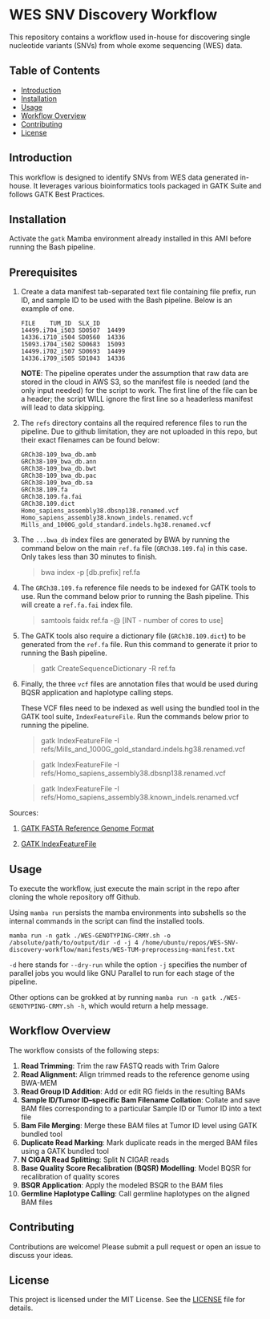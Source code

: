 # WES SNV Discovery Workflow

This repository contains a workflow used in-house for discovering single nucleotide variants (SNVs) from whole exome sequencing (WES) data.

## Table of Contents
- [Introduction](#introduction)
- [Installation](#installation)
- [Usage](#usage)
- [Workflow Overview](#workflow-overview)
- [Contributing](#contributing)
- [License](#license)

## Introduction
This workflow is designed to identify SNVs from WES data generated in-house. It leverages various bioinformatics tools packaged in GATK Suite and follows GATK Best Practices. 

## Installation
Activate the `gatk` Mamba environment already installed in this AMI before running the Bash pipeline.

## Prerequisites

1. Create a data manifest tab-separated text file containing file prefix, run ID, and sample ID to be used with the Bash pipeline. Below is an example of one.

	```
	FILE	TUM_ID	SLX_ID
	14499.i704_i503	SD0507	14499
	14336.i710_i504	SD0560	14336
	15093.i704_i502	SD0683	15093
	14499.i702_i507	SD0693	14499
	14336.i709_i505	SD1043	14336
	```
   **NOTE**: The pipeline operates under the assumption that raw data are stored in the cloud in AWS S3, so the manifest file is needed (and the only input needed) for the script to work. The first line of the file can be a header; the script WILL ignore the first line so a headerless manifest will lead to data skipping. 

2. The `refs` directory contains all the required reference files to run the pipeline. Due to github limitation, they are not uploaded in this repo, but their exact filenames can be found below:

	```
	GRCh38-109_bwa_db.amb
	GRCh38-109_bwa_db.ann
	GRCh38-109_bwa_db.bwt
	GRCh38-109_bwa_db.pac
	GRCh38-109_bwa_db.sa
	GRCh38.109.fa
	GRCh38.109.fa.fai
	GRCh38.109.dict
	Homo_sapiens_assembly38.dbsnp138.renamed.vcf
	Homo_sapiens_assembly38.known_indels.renamed.vcf
	Mills_and_1000G_gold_standard.indels.hg38.renamed.vcf

	```
3. The `...bwa_db` index files are generated by BWA by running the command below on the main `ref.fa` file (`GRCh38.109.fa`) in this case. Only takes less than 30 minutes to finish.

	> bwa index -p [db.prefix] ref.fa 

4. The `GRCh38.109.fa` reference file needs to be indexed for GATK tools to use. Run the command below prior to running the Bash pipeline. This will create a `ref.fa.fai` index file.

	> samtools faidx ref.fa -@ [INT - number of cores to use] 

5. The GATK tools also require a dictionary file (`GRCh38.109.dict`) to be generated from the `ref.fa` file. Run this command to generate it prior to running the Bash pipeline.

	> gatk CreateSequenceDictionary -R ref.fa

6. Finally, the three `vcf` files are annotation files that would be used during BQSR application and haplotype calling steps. 

	These VCF files need to be indexed as well using the bundled tool in the GATK tool suite, `IndexFeatureFile`. Run the commands below prior to running the pipeline. 

	> gatk IndexFeatureFile -I refs/Mills_and_1000G_gold_standard.indels.hg38.renamed.vcf

	> gatk IndexFeatureFile -I refs/Homo_sapiens_assembly38.dbsnp138.renamed.vcf

	> gatk IndexFeatureFile -I refs/Homo_sapiens_assembly38.known_indels.renamed.vcf

Sources: 
1. [GATK FASTA Reference Genome Format](https://gatk.broadinstitute.org/hc/en-us/articles/360035531652-FASTA-Reference-genome-format)

2. [GATK IndexFeatureFile](https://gatk.broadinstitute.org/hc/en-us/articles/360037428111-IndexFeatureFile)

## Usage
To execute the workflow, just execute the main script in the repo after cloning the whole repository off Github. 

Using `mamba run` persists the mamba environments into subshells so the internal commands in the script can find the installed tools.

```
mamba run -n gatk ./WES-GENOTYPING-CRMY.sh -o /absolute/path/to/output/dir -d -j 4 /home/ubuntu/repos/WES-SNV-discovery-workflow/manifests/WES-TUM-preprocessing-manifest.txt
```
`-d` here stands for `--dry-run` while the option `-j` specifies the number of parallel jobs you would like GNU Parallel to run for each stage of the pipeline. 

Other options can be grokked at by running `mamba run -n gatk ./WES-GENOTYPING-CRMY.sh -h`, which would return a help message.


## Workflow Overview
The workflow consists of the following steps:
1. **Read Trimming**: Trim the raw FASTQ reads with Trim Galore
2. **Read Alignment**: Align trimmed reads to the reference genome using BWA-MEM
3. **Read Group ID Addition**: Add or edit RG fields in the resulting BAMs
4. **Sample ID/Tumor ID–specific Bam Filename Collation**: Collate and save BAM files corresponding to a particular Sample ID or Tumor ID into a text file
5. **Bam File Merging**: Merge these BAM files at Tumor ID level using GATK bundled tool
6. **Duplicate Read Marking**: Mark duplicate reads in the merged BAM files using a GATK bundled tool
7. **N CIGAR Read Splitting**: Split N CIGAR reads
8. **Base Quality Score Recalibration (BQSR) Modelling**: Model BQSR for recalibration of quality scores
9. **BSQR Application**: Apply the modeled BSQR to the BAM files
10. **Germline Haplotype Calling**: Call germline haplotypes on the aligned BAM files

## Contributing
Contributions are welcome! Please submit a pull request or open an issue to discuss your ideas.

## License
This project is licensed under the MIT License. See the [LICENSE](LICENSE) file for details.